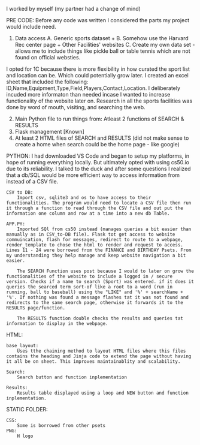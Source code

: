 I worked by myself (my partner had a change of mind)

PRE CODE:
Before any code was written I considered the parts my project would include need.
1. Data access
   A. Generic sports dataset +
   B. Somehow use the Harvard Rec center page + Other Facilities' websites
   C. Create my own data set - allows me to include things like pickle ball or table tennis which are not found on official websties.

I opted for 1C because there is more flexibility in how curated the sport list and location can be. Which could potentially grow later.
I created an excel sheet that included the following: ID,Name,Equipment,Type,Field,Players,Contact,Location. I deliberately incuded more
informaton than needed incase I wanted to increase functionality of the website later on. Research in all the sports facilities was done
by word of mouth, visiting, and searching the web.

2. Main Python file to run things from: Atleast 2 functions of SEARCH & RESULTS
3. Flask management [Known]
4. At least 2 HTML files of SEARCH and RESULTS (did not make sense to create a home when search could be the home page - like google)



PYTHON:
I had downloaded VS Code and began to setup my platforms, in hope of running everything locally. But ultimately opted with using cs50.io due
to its reliability. I talked to the duck and after some questions I realized that a db/SQL would be more efficient way to access information from instead of a CSV file.

    CSV to DB:
        Import csv, sqlite3 and os to have access to their functionalities. The program would need to locate a CSV file then run it through a function to read through the CSV file and out put the information one column and row at a time into a new db Table.

    APP.PY:
        Imported SQl from cs50 instead (manages queries a bit easier than manually as in CSV_to-DB file). Flask tot get access to website commuincation, flash for messages, redirect to route to a webpage, render_template to chose the html to render and request to access. Lines 11 - 24 were borrowed from the FINANCE and BIRTHDAY Psets. From my understanding they help manage and keep website navigation a bit easier.

        The SEARCH Function uses post because I would to later on grow the functionalities of the website to include a logged in / secure version. Checks if a name to search (Sport) was entered. if it does it queries the searced term sort-of like a root to a word (run in running, ball to baseball) using the "LIKE" and '%' + searchName + '%'. If nothing was found a message flashes tat it was not found and redirects to the same search page, otherwise it forwards it to the RESULTS page/function.

        The RESULTS function double checks the results and queries tat information to display in the webpage.

HTML:

    base_layout:
        Uses tthe chaining method to layout HTML files where this files contains the heading and Jinja code to extend the page without having it all be on sheet. This improves maintainablity and scalability.

    Search:
        Search button and function inplementation

    Results:
        Results table displayed using a loop and NEW button and function inplementation.

STATIC FOLDER:

    CSS:
        Some is borrowed from other psets
    PNG:
        H logo
